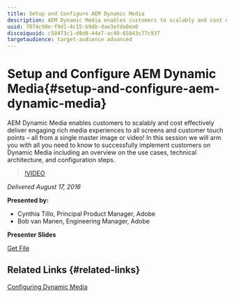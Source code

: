 ```yaml
---
title: Setup and Configure AEM Dynamic Media
description: AEM Dynamic Media enables customers to scalably and cost effectively deliver engaging rich media experiences to all screens and customer touch points – all from a single master image or video!  In this session we will arm you with all you need to know to successfully implement customers on Dynamic Media including an overview on the use cases, technical architecture, and configuration steps. 
uuid: 7074c98e-f9d1-4c15-b9db-dae3efda0ea0
discoiquuid: c58473c1-d8d8-44a7-ac40-65843c77c937
targetaudience: target-audience advanced
---
```


# Setup and Configure AEM Dynamic Media{#setup-and-configure-aem-dynamic-media}

AEM Dynamic Media enables customers to scalably and cost effectively deliver engaging rich media experiences to all screens and customer touch points – all from a single master image or video!  In this session we will arm you with all you need to know to successfully implement customers on Dynamic Media including an overview on the use cases, technical architecture, and configuration steps. 

>[!VIDEO](https://video.tv.adobe.com/v/19297/?quality=9)

*Delivered August 17, 2016*

**Presented by:**

* Cynthia Tillo, Principal Product Manager, Adobe
* Bob van Manen, Engineering Manager, Adobe

**Presenter Slides**

[Get File](assets/aemgems-081716-dynamic-media-configuration.pdf)

## Related Links {#related-links}

[Configuring Dynamic Media](https://docs.adobe.com/docs/en/aem/6-2/administer/content/dynamic-media/config-dynamic.html)

<!--
[Get back to the Overview](https://helpx.adobe.com/experience-manager/kt/eseminars/gems/aem-index.html)
-->
